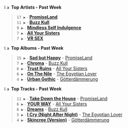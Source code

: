 <!--START_LASTFM_ARTISTS:{"period": "7day", "rows": 5}-->
<a href="https://last.fm" target="_blank"><img src="https://user-images.githubusercontent.com/17434202/215290617-e793598d-d7c9-428f-9975-156db1ba89cc.svg" alt="Last.fm Logo" width="18" height="13"/></a> **Top Artists - Past Week**

> `17 ▶️` ∙ **[PromiseLand](https://www.last.fm/music/PromiseLand)**<br/>
> `11 ▶️` ∙ **[Buzz Kull](https://www.last.fm/music/Buzz+Kull)**<br/>
> `9 ▶️` ∙ **[Mindless Self Indulgence](https://www.last.fm/music/Mindless+Self+Indulgence)**<br/>
> `7 ▶️` ∙ **[All Your Sisters](https://www.last.fm/music/All+Your+Sisters)**<br/>
> `7 ▶️` ∙ **[VR SEX](https://www.last.fm/music/VR+SEX)**<br/>
<!--END_LASTFM_ARTISTS-->

<!--START_LASTFM_ALBUMS:{"period": "7day", "rows": 5}-->
<a href="https://last.fm" target="_blank"><img src="https://user-images.githubusercontent.com/17434202/215290617-e793598d-d7c9-428f-9975-156db1ba89cc.svg" alt="Last.fm Logo" width="18" height="13"/></a> **Top Albums - Past Week**

> `15 ▶️` ∙ **[Sad but Happy](https://www.last.fm/music/PromiseLand/Sad+but+Happy)** - [PromiseLand](https://www.last.fm/music/PromiseLand)<br/>
> `7 ▶️` ∙ **[Chroma](https://www.last.fm/music/Buzz+Kull/Chroma)** - [Buzz Kull](https://www.last.fm/music/Buzz+Kull)<br/>
> `6 ▶️` ∙ **[Trust Ruins](https://www.last.fm/music/All+Your+Sisters/Trust+Ruins)** - [All Your Sisters](https://www.last.fm/music/All+Your+Sisters)<br/>
> `6 ▶️` ∙ **[On The Nile](https://www.last.fm/music/The+Egyptian+Lover/On+The+Nile)** - [The Egyptian Lover](https://www.last.fm/music/The+Egyptian+Lover)<br/>
> `4 ▶️` ∙ **[Urban Gothic](https://www.last.fm/music/G%C3%B6tterd%C3%A4mmerung/Urban+Gothic)** - [Götterdämmerung](https://www.last.fm/music/G%C3%B6tterd%C3%A4mmerung)<br/>
<!--END_LASTFM_ALBUMS-->

<!--START_LASTFM_TRACKS:{"period": "7day", "rows": 5}-->
<a href="https://last.fm" target="_blank"><img src="https://user-images.githubusercontent.com/17434202/215290617-e793598d-d7c9-428f-9975-156db1ba89cc.svg" alt="Last.fm Logo" width="18" height="13"/></a> **Top Tracks - Past Week**

> `11 ▶️` ∙ **[Take Down the House](https://www.last.fm/music/PromiseLand/_/Take+Down+the+House)** - [PromiseLand](https://www.last.fm/music/PromiseLand)<br/>
> `6 ▶️` ∙ **[YOUR WAY](https://www.last.fm/music/All+Your+Sisters/_/YOUR+WAY)** - [All Your Sisters](https://www.last.fm/music/All+Your+Sisters)<br/>
> `6 ▶️` ∙ **[Dreams](https://www.last.fm/music/Buzz+Kull/_/Dreams)** - [Buzz Kull](https://www.last.fm/music/Buzz+Kull)<br/>
> `5 ▶️` ∙ **[I Cry (Night After Night)](https://www.last.fm/music/The+Egyptian+Lover/_/I+Cry+(Night+After+Night))** - [The Egyptian Lover](https://www.last.fm/music/The+Egyptian+Lover)<br/>
> `4 ▶️` ∙ **[Skincree (Version)](https://www.last.fm/music/G%C3%B6tterd%C3%A4mmerung/_/Skincree+(Version))** - [Götterdämmerung](https://www.last.fm/music/G%C3%B6tterd%C3%A4mmerung)<br/>
<!--END_LASTFM_TRACKS-->
